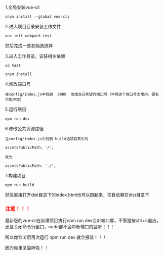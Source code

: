 1.全局安装vue-cli

```
cnpm install --global vue-cli
```
2.进入项目目录安装工作文件

```
vue init webpack test
```
然后完成一些初始选选择

3.进入工作目录，安装相关依赖

```
cd test

cnpm install
```
4.修改端口号

```
在config/index.js中找到  8080  改成自己希望的端口号（毕竟这个端口号太常用，很有可能冲突）
```
5.运行项目

```
npm run dev
```

6.修改公共资源路径

```
在config/index.js中找到 build选项将其中的

assetsPublicPath: '/',

改为

assetsPublicPath: './',
```

7.构建项目

```
npm run build
```

然后直接打开dist目录下的index.html也可以跑起来，项目依赖在dist目录下

<h3 style="color:red;">注意！！！</h3>
最新版的vue-cli在新建项目执行npm run dev监听端口厚，不管是按ctrl+c退出，还是关闭命令行窗口，node都不会中断端口的监听！！！

所以你监听后再次运行 npm run dev 就会报错！！！

因为你重复监听啦！！
